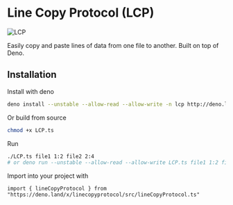 # Line Copy Protocol (LCP)

![LCP](https://github.com/paulmj7/linecopyprotocol/workflows/LCP/badge.svg)

Easily copy and paste lines of data from one file to another. Built on top of Deno.

## Installation

Install with deno
```bash
deno install --unstable --allow-read --allow-write -n lcp http://deno.land/x/linecopyprotocol/LCP.ts
```

Or build from source
```bash
chmod +x LCP.ts
```

Run
```bash
./LCP.ts file1 1:2 file2 2:4
# or deno run --unstable --allow-read --allow-write LCP.ts file1 1:2 file2 2:4
```

Import into your project with
```deno
import { lineCopyProtocol } from "https://deno.land/x/linecopyprotocol/src/lineCopyProtocol.ts"
```
